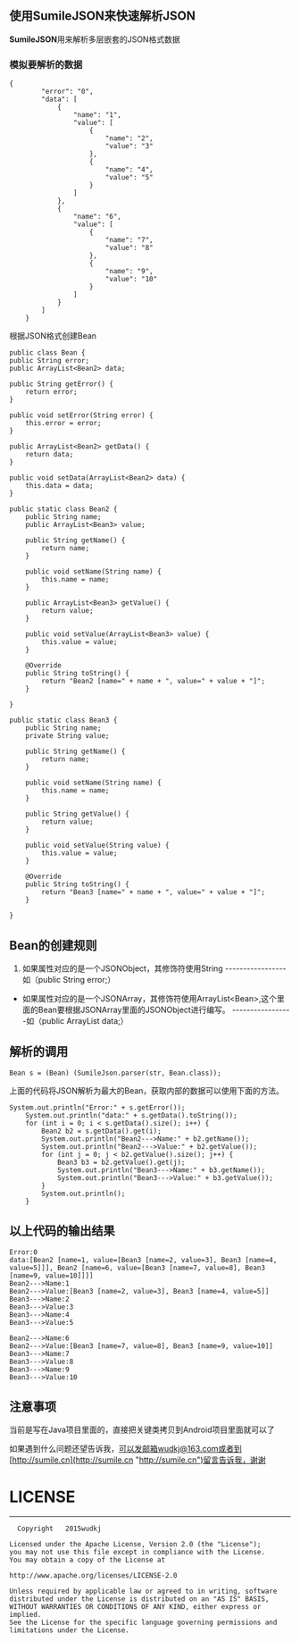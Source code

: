 ## 使用SumileJSON来快速解析JSON ##

**SumileJSON**用来解析多层嵌套的JSON格式数据 

### 模拟要解析的数据 ###
    {
		    "error": "0",
		    "data": [
		        {
		            "name": "1",
		            "value": [
		                {
		                    "name": "2",
		                    "value": "3"
		                },
		                {
		                    "name": "4",
		                    "value": "5"
		                }
		            ]
		        },
		        {
		            "name": "6",
		            "value": [
		                {
		                    "name": "7",
		                    "value": "8"
		                },
		                {
		                    "name": "9",
		                    "value": "10"
		                }
		            ]
		        }
		    ]
		}
根据JSON格式创建Bean

    public class Bean {
	public String error;
	public ArrayList<Bean2> data;

	public String getError() {
		return error;
	}

	public void setError(String error) {
		this.error = error;
	}

	public ArrayList<Bean2> getData() {
		return data;
	}

	public void setData(ArrayList<Bean2> data) {
		this.data = data;
	}

	public static class Bean2 {
		public String name;
		public ArrayList<Bean3> value;

		public String getName() {
			return name;
		}

		public void setName(String name) {
			this.name = name;
		}

		public ArrayList<Bean3> getValue() {
			return value;
		}

		public void setValue(ArrayList<Bean3> value) {
			this.value = value;
		}

		@Override
		public String toString() {
			return "Bean2 [name=" + name + ", value=" + value + "]";
		}

	}

	public static class Bean3 {
		public String name;
		private String value;

		public String getName() {
			return name;
		}

		public void setName(String name) {
			this.name = name;
		}

		public String getValue() {
			return value;
		}

		public void setValue(String value) {
			this.value = value;
		}

		@Override
		public String toString() {
			return "Bean3 [name=" + name + ", value=" + value + "]";
		}

	}

## Bean的创建规则 ##


1. 如果属性对应的是一个JSONObject，其修饰符使用String
-----------------如（public String error;）

- 如果属性对应的是一个JSONArray，其修饰符使用ArrayList<Bean\>,这个里面的Bean要根据JSONArray里面的JSONObject进行编写。
-----------------如（public ArrayList<Bean2> data;）

## 解析的调用 ##
    Bean s = (Bean) (SumileJson.parser(str, Bean.class));
上面的代码将JSON解析为最大的Bean，获取内部的数据可以使用下面的方法。

    System.out.println("Error:" + s.getError());
		System.out.println("data:" + s.getData().toString());
		for (int i = 0; i < s.getData().size(); i++) {
			Bean2 b2 = s.getData().get(i);
			System.out.println("Bean2--->Name:" + b2.getName());
			System.out.println("Bean2--->Value:" + b2.getValue());
			for (int j = 0; j < b2.getValue().size(); j++) {
				Bean3 b3 = b2.getValue().get(j);
				System.out.println("Bean3--->Name:" + b3.getName());
				System.out.println("Bean3--->Value:" + b3.getValue());
			}
			System.out.println();
		}

## 以上代码的输出结果 ##
    Error:0
    data:[Bean2 [name=1, value=[Bean3 [name=2, value=3], Bean3 [name=4, value=5]]], Bean2 [name=6, value=[Bean3 [name=7, value=8], Bean3 [name=9, value=10]]]]
    Bean2--->Name:1
    Bean2--->Value:[Bean3 [name=2, value=3], Bean3 [name=4, value=5]]
    Bean3--->Name:2
    Bean3--->Value:3
    Bean3--->Name:4
    Bean3--->Value:5
    
    Bean2--->Name:6
    Bean2--->Value:[Bean3 [name=7, value=8], Bean3 [name=9, value=10]]
    Bean3--->Name:7
    Bean3--->Value:8
    Bean3--->Name:9
    Bean3--->Value:10
## 注意事项 ##
当前是写在Java项目里面的，直接把关键类拷贝到Android项目里面就可以了

如果遇到什么问题还望告诉我，可以发邮箱wudkj@163.com或者到[http://sumile.cn](http://sumile.cn "http://sumile.cn")留言告诉我，谢谢

# LICENSE #
----------
      Copyright   2015wudkj
    
    Licensed under the Apache License, Version 2.0 (the "License");
    you may not use this file except in compliance with the License.
    You may obtain a copy of the License at
    
    http://www.apache.org/licenses/LICENSE-2.0
    
    Unless required by applicable law or agreed to in writing, software
    distributed under the License is distributed on an "AS IS" BASIS,
    WITHOUT WARRANTIES OR CONDITIONS OF ANY KIND, either express or implied.
    See the License for the specific language governing permissions and
    limitations under the License.
